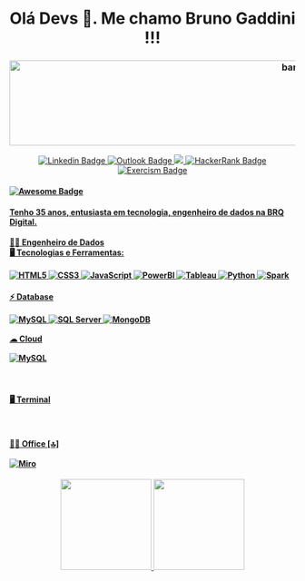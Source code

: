 <h1 align="center">
  Olá Devs 👋. Me chamo Bruno Gaddini !!!
  </h1>
<h3 align="center"> 
  <img alt="banner" src="https://beingfa.files.wordpress.com/2014/10/coding-banner.jpg" width="1000" height="150">
</h3>
<p align="center">
  <a href="https://www.linkedin.com/in/bruno-gaddini-585063174/">
    <img alt="Linkedin Badge" src="https://img.shields.io/badge/LinkedIn-0077B5?style=for-the-badge&logo=linkedin&logoColor=white">
    <a href="mailto:bruno_gaddini@hotmail.com">
    <img alt="Outlook Badge" src="https://img.shields.io/badge/Microsoft_Outlook-0078D4?style=for-the-badge&logo=microsoft-outlook&logoColor=white">
    <a href="https://www.instagram.com/bruno_gaddini/">
    <img src="https://img.shields.io/badge/instagram-%23E4405F.svg?&style=for-the-badge&logo=instagram&logoColor=white" />
    <a href="https://www.hackerrank.com/bruno_gaddini">
    <img alt="HackerRank Badge" src="https://img.shields.io/badge/-Hackerrank-2EC866?style=for-the-badge&logo=HackerRank&logoColor=white">
    <a href="https://exercism.org/profiles/BrunoGaddini">
    <img alt="Exercism Badge" src="https://img.shields.io/badge/Exercism-009CAB?style=for-the-badge&logo=exercism&logoColor=white">
  </a>
    </p>
<h4>
  <a href="AWESOME">
    <img src="https://cdn.rawgit.com/sindresorhus/awesome/d7305f38d29fed78fa85652e3a63e154dd8e8829/media/badge.svg" alt="Awesome Badge"/>
    <br />
    </h4>
    <h4>
      Tenho 35 anos, entusiasta em tecnologia, engenheiro de dados na BRQ Digital. 
      </h4>
  <h4> 
    🧑‍🎓 Engenheiro de Dados
    <br />
    🖥️ Tecnologias e Ferramentas:
    <br />
    <br />
    <img alt="HTML5" src="https://img.shields.io/badge/HTML5-E34F26?style=for-the-badge&logo=html5&logoColor=white">
    <img alt="CSS3" src="https://img.shields.io/badge/CSS3-1572B6?style=for-the-badge&logo=css3&logoColor=white">
    <img alt="JavaScript" src="https://img.shields.io/badge/JavaScript-323330?style=for-the-badge&logo=javascript&logoColor=F7DF1E">
    <img alt="PowerBI" src="https://img.shields.io/badge/PowerBI-F2C811?style=for-the-badge&logo=Power%20BI&logoColor=white">
    <img alt="Tableau" src="https://img.shields.io/badge/Tableau-E97627?style=for-the-badge&logo=Tableau&logoColor=white">
    <img alt="Python" src="https://img.shields.io/badge/Python-FFD43B?style=for-the-badge&logo=python&logoColor=blue">
    <img alt="Spark" src="https://img.shields.io/badge/Apache_Spark-FFFFFF?style=for-the-badge&logo=apachespark&logoColor=#E35A16">
    <br />
    </h4>
  <h4>
    ⚡ Database
    <br />
    <br />
    <img alt="MySQL" src="https://img.shields.io/badge/MySQL-005C84?style=for-the-badge&logo=mysql&logoColor=white">
    <img alt="SQL Server" src="https://img.shields.io/badge/Microsoft%20SQL%20Server-CC2927?style=for-the-badge&logo=microsoft%20sql%20server&logoColor=white">
    <img alt="MongoDB" src="https://img.shields.io/badge/MongoDB-4EA94B?style=for-the-badge&logo=mongodb&logoColor=white">
    <br />
    <br />
    ☁ Cloud
    <br />
    <br />
    <img alt="MySQL" src="https://img.shields.io/badge/Amazon_AWS-FF9900?style=for-the-badge&logo=amazonaws&logoColor=white">
  </h4>
  <br />
  <h4> 
    🖥️ Terminal
  </h4>
  <br />
  <h4>
    👨‍💻 Office [🔝]
    <br />
    <br />
    <img alt="Miro" src="https://img.shields.io/badge/Miro-050038?style=for-the-badge&logo=Miro&logoColor=white">
  </h4>
  <div align="center">
  <a href="https://github.com/Jonhy-Willy">
  <img height="160em" src="https://github-readme-stats.vercel.app/api?username=brunoGaddini&show_icons=true&theme=chartreuse-dark&include_all_commits=true&count_private=true"/>
  <img height="160em" src="https://github-readme-stats.vercel.app/api/top-langs/?username=brunoGaddini&layout=compact&langs_count=7&theme=chartreuse-dark"/>
